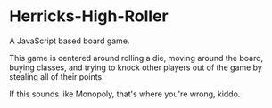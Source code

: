# Herricks-High-Roller
A JavaScript based board game.

This game is centered around rolling a die, moving around the board, buying classes, and trying to knock other players out of the game by stealing all of their points.

If this sounds like Monopoly, that's where you're wrong, kiddo.

